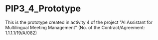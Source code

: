 # PIP3_4_Prototype
This is the prototype created in activity 4 of the project "AI Assistant for Multilingual Meeting Management" (No. of the Contract/Agreement: 1.1.1.1/19/A/082)
